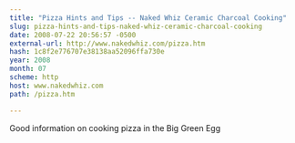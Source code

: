 ```yaml
---
title: "Pizza Hints and Tips -- Naked Whiz Ceramic Charcoal Cooking"
slug: pizza-hints-and-tips-naked-whiz-ceramic-charcoal-cooking
date: 2008-07-22 20:56:57 -0500
external-url: http://www.nakedwhiz.com/pizza.htm
hash: 1c8f2e776707e38138aa52096ffa730e
year: 2008
month: 07
scheme: http
host: www.nakedwhiz.com
path: /pizza.htm

---
```


Good information on cooking pizza in the Big Green Egg

